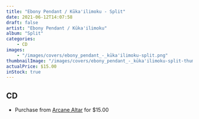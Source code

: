 ```yaml
---
title: "Ebony Pendant / Kūka'ilimoku - Split"
date: 2021-06-12T14:07:58
draft: false
artist: "Ebony Pendant / Kūka'ilimoku"
album: "Split"
categories:
    - CD
images:
    - "/images/covers/ebony_pendant_-_kūka'ilimoku-split.png"
thumbnailImage: "/images/covers/ebony_pendant_-_kūka'ilimoku-split-thumb.png"
actualPrice: $15.00
inStock: true
---
```


## CD
* Purchase from [Arcane Altar](https://arcanealtar.bigcartel.com/product/ebony-pendant-kuka-ilimoku-split-cd) for $15.00
